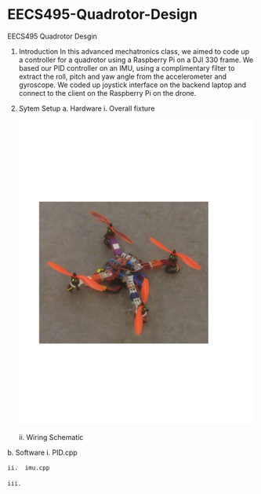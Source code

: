 # EECS495-Quadrotor-Design
EECS495 Quadrotor Desgin

1. Introduction
In this advanced mechatronics class, we aimed to code up a controller for a quadrotor using a Raspberry Pi on a DJI 330 frame. We based our PID controller on an IMU, using a complimentary filter to extract the roll, pitch and yaw angle from the accelerometer and gyroscope. We coded up joystick interface on the backend laptop and connect to the client on the Raspberry Pi on the drone. 


2. Sytem Setup
  a. Hardware
    i. Overall fixture 

    ![Alt text](Quad_Crop.png?raw=true "Optional Title")

    ii. Wiring Schematic
  
  
  b. Software
    i.   PID.cpp
    
    ii.  imu.cpp
    
    iii. 
